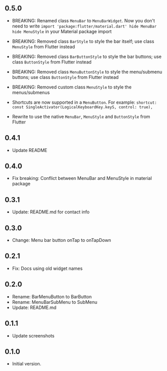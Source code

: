 ## 0.5.0

- BREAKING: Renamed class `MenuBar` to `MenuBarWidget`. Now you don't need to write `import 'package:flutter/material.dart' hide MenuBar hide MenuStyle` in your Material package import
- BREAKING: Removed class `BarStyle` to style the bar itself; use class `MenuStyle` from Flutter instead
- BREAKING: Removed class `BarButtonStyle` to style the bar buttons; use class `ButtonStyle` from Flutter instead
- BREAKING: Removed class `MenuButtonStyle` to style the menu/submenu buttons; use class `ButtonStyle` from Flutter instead
- BREAKING: Removed custom class `MenuStyle` to style the menus/submenus

- Shortcuts are now supported in a `MenuButton`. For example: `shortcut: const SingleActivator(LogicalKeyboardKey.keyS, control: true),`
- Rewrite to use the native `MenuBar`, `MenuStyle` and `ButtonStyle` from Flutter

## 0.4.1

- Update README

## 0.4.0

- Fix breaking: Conflict between MenuBar and MenuStyle in material package

## 0.3.1

- Update: README.md for contact info

## 0.3.0

- Change: Menu bar button onTap to onTapDown

## 0.2.1

- Fix: Docs using old widget names

## 0.2.0

- Rename: BarMenuButton to BarButton
- Rename: MenuBarSubMenu to SubMenu
- Update: README.md

## 0.1.1

- Update screenshots

## 0.1.0

- Initial version.
